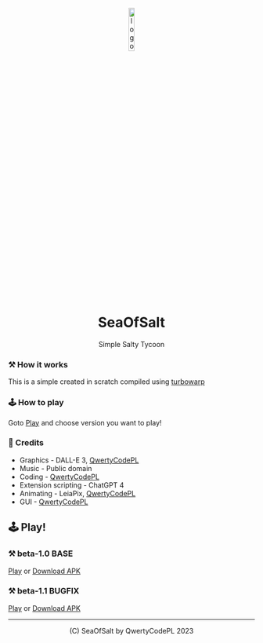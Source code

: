 
<p align="center">
<img src="https://sea0fsalt.github.io/logo.png" alt="logo" width="15%"/>
</p>

<h1 align="center">SeaOfSalt</h1>
<p align="center">Simple Salty Tycoon</p>

<div align="center">
</div>

### ⚒️ How it works
This is a simple created in scratch compiled using [turbowarp](https://turbowarp.org)

### 🕹️ How to play
Goto [Play](https://github.com/Sea0fSalt/SeaOfSalt/blob/main/README.md#%EF%B8%8F-play) and choose version you want to play!

### 📝 Credits
- Graphics - DALL-E 3, [QwertyCodePL](https://github.com/QwertyCodePL)
- Music - Public domain
- Coding - [QwertyCodePL](https://github.com/QwertyCodePL)
- Extension scripting - ChatGPT 4
- Animating - LeiaPix, [QwertyCodePL](https://github.com/QwertyCodePL)
- GUI - [QwertyCodePL](https://github.com/QwertyCodePL)

## 🕹️ Play!
### ⚒️ beta-1.0 BASE

[Play](https://sea0fsalt.github.io/play/SeaOfSalt_beta1.0.html) or [Download APK](https://sea0fsalt.github.io/download/apk/SeaOfSalt_beta-1.0.apk)

### ⚒️ beta-1.1 BUGFIX

[Play](https://sea0fsalt.github.io/play/SeaOfSalt_beta1.1.html) or [Download APK](https://sea0fsalt.github.io/download/apk/SeaOfSalt_beta-1.1.apk)



<hr />

<p align="center">(C) SeaOfSalt by QwertyCodePL 2023</p>
